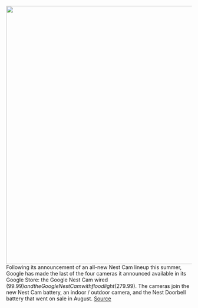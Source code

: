 <img src='https://cdn.vox-cdn.com/thumbor/xg4E6e6F6T33yAHxhnJjEy9nzvI=/0x0:5225x4327/1200x800/filters:focal(2195x1746:3031x2582)/cdn.vox-cdn.com/uploads/chorus_image/image/69953141/Nest_Cam_with_floodlight_US_Keyword_Blog.0.jpg' width='700px' /><br/>
Following its announcement of an all-new Nest Cam lineup this summer, Google has made the last of the four cameras it announced available in its Google Store: the Google Nest Cam wired ($99.99) and the Google Nest Cam with floodlight ($279.99). The cameras join the new Nest Cam battery, an indoor / outdoor camera, and the Nest Doorbell battery that went on sale in August.
<a href='https://www.theverge.com/2021/10/5/22709633/google-nest-indoor-cam-floodlight-release-date'> Source <a/>